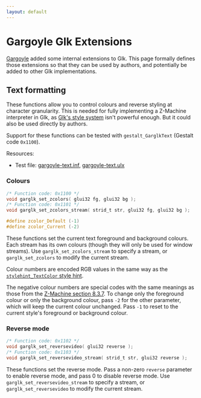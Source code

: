 ```yaml
---
layout: default
---
```


# Gargoyle Glk Extensions

[Gargoyle](https://github.com/garglk/garglk) added some internal extensions to Glk. This page formally defines those extensions so that they can be used by authors, and potentially be added to other Glk implementations.

## Text formatting

These functions allow you to control colours and reverse styling at character granularity. This is needed for fully implementing a Z-Machine interpreter in Glk, as [Glk's style system](http://eblong.com/zarf/glk/glk-spec-075_5.html#s.5) isn't powerful enough. But it could also be used directly by authors.

Support for these functions can be tested with `gestalt_GarglkText` (Gestalt code `0x1100`).

Resources:

 - Test file: [gargoyle-text.inf](https://github.com/curiousdannii/if/blob/master/tests/gargoyle-text.inf), [gargoyle-text.ulx](https://github.com/curiousdannii/if/blob/master/tests/gargoyle-text.ulx)

### Colours

```c
/* Function code: 0x1100 */
void garglk_set_zcolors( glui32 fg, glui32 bg );
/* Function code: 0x1101 */
void garglk_set_zcolors_stream( strid_t str, glui32 fg, glui32 bg );

#define zcolor_Default (-1)
#define zcolor_Current (-2)
```

These functions set the current text foreground and background colours. Each stream has its own colours (though they will only be used for window streams). Use `garglk_set_zcolors_stream` to specify a stream, or `garglk_set_zcolors` to modify the current stream.

Colour numbers are encoded RGB values in the same way as the [`stylehint_TextColor` style hint](http://eblong.com/zarf/glk/glk-spec-075_5.html#s.5.1).

The negative colour numbers are special codes with the same meanings as those from the [Z-Machine section 8.3.7](http://inform-fiction.org/zmachine/standards/z1point1/sect08.html#three). To change only the foreground colour or only the background colour, pass `-2` for the other parameter, which will keep the current colour unchanged. Pass `-1` to reset to the current style's foreground or background colour.

### Reverse mode

```c
/* Function code: 0x1102 */
void garglk_set_reversevideo( glui32 reverse );
/* Function code: 0x1103 */
void garglk_set_reversevideo_stream( strid_t str, glui32 reverse );
```

These functions set the reverse mode. Pass a non-zero `reverse` parameter to enable reverse mode, and pass 0 to disable reverse mode. Use `garglk_set_reversevideo_stream` to specify a stream, or `garglk_set_reversevideo` to modify the current stream.